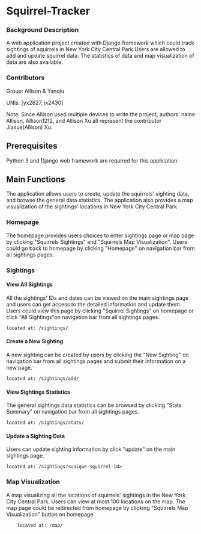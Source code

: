 Squirrel-Tracker
=============

### Background Description

A web application project created with Django framework which could track sightings of squirrels in New York City Central Park.Users are allowed to add and update squirrel data. The statistics of data and map visualization of data are also available.


### Contributors
Group: Allison & Yanqiu

UNIs: [yx2627, jx2430]

Note: Since Allison used multiple devices to  write the project, authors' name Allison, Allison1212, and Allison Xu all represent the contributor Jiaxue(Allison) Xu.

Prerequisites
------------
Python 3 and Django web framework are required for this application.



Main Functions
------------
The application allows users to create, update the squirrels' sighting data, and browse the general data statistics. The application also provides a map visualization of the sightings' locations in New York City Central Park

### Homepage
The homepage provides users choices to enter sightings page or map page by clicking "Squirrels Sightings" and "Squirrels Map Visualization". Users could go back to homepage by clicking "Homepage" on navigation bar from all sightings pages.


### Sightings

#### View All Sightings
All the sightings' IDs and dates can be viewed on the main sightings page and users can get access to the detailed information and update them. Users could view this page by clicking "Squirrel Sightings" on homepage or click "All Sightings"on navigation bar from all sightings pages.

    located at: /sightings/

#### Create a New Sighting
A new sighting can be created by users by clicking the "New Sighting" on navigation bar from all sightings pages and submit their information on a new page.

    located at: /sightings/add/


#### View Sightings Statistics
The general sightings data statistics can be browsed by clicking "Stats Summary" on navigation bar from all sightings pages.

    located at: /sightings/stats/


#### Update a Sighting Data
Users can update sighting information by click "update" on the main sightings page.

    located at: /sightings/<unique-squirrel-id>


### Map Visualization
A map visualizing all the locations of squirrels' sightings in the New York City Central Park. Users can view at most 100 locations on the map. The map page could be redirected from homepage by clicking "Squirrels Map Visualization" button on homepage.

        located at: /map/
